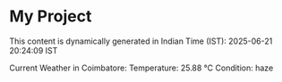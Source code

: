 # My Project

This content is dynamically generated in Indian Time (IST): 2025-06-21 20:24:09 IST


Current Weather in Coimbatore:
Temperature: 25.88 °C
Condition: haze
